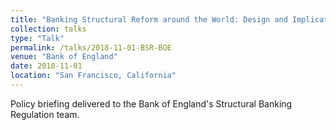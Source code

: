 ```yaml
---
title: "Banking Structural Reform around the World: Design and Implications"
collection: talks
type: "Talk"
permalink: /talks/2018-11-01-BSR-BOE
venue: "Bank of England"
date: 2018-11-01
location: "San Francisco, California"
---
```


Policy briefing delivered to the Bank of England's Structural Banking Regulation team. 
